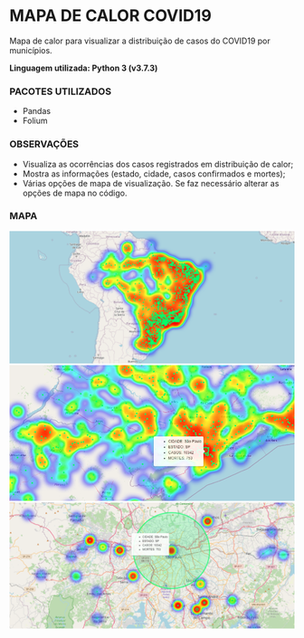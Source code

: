# MAPA DE CALOR COVID19  
Mapa de calor para visualizar a distribuição de casos do COVID19 por municípios.  

**Linguagem utilizada: Python 3 (v3.7.3)**  

### PACOTES UTILIZADOS  

- Pandas  
- Folium  

### OBSERVAÇÕES  

- Visualiza as ocorrências dos casos registrados em distribuição de calor;  
- Mostra as informações (estado, cidade, casos confirmados e mortes);  
- Várias opções de mapa de visualização. Se faz necessário alterar as opções de mapa no código.  

### MAPA  

![](imagens/mapa-brasil-zoom.PNG)  
![](imagens/sao-paulo.PNG)  
![](imagens/sao-paulo-info.PNG)
